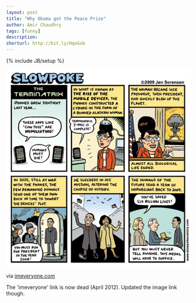 ```yaml
---
layout: post
title: "Why Obama got the Peace Prize"
author: Amir Chaudhry
tags: [funny]
description:
shorturl: http://bit.ly/HqxGxb
---
```

{% include JB/setup %}

[![Obama Peace Prize](/images/terminatrix.gif)](http://www.slowpokecomics.com/strips/terminatrix.html)

via [imeveryone.com](http://imeveryone.com/discuss/182) <p class="footnote">The 'imeveryone' link is now dead (April 2012). Updated the image link though.</p>


